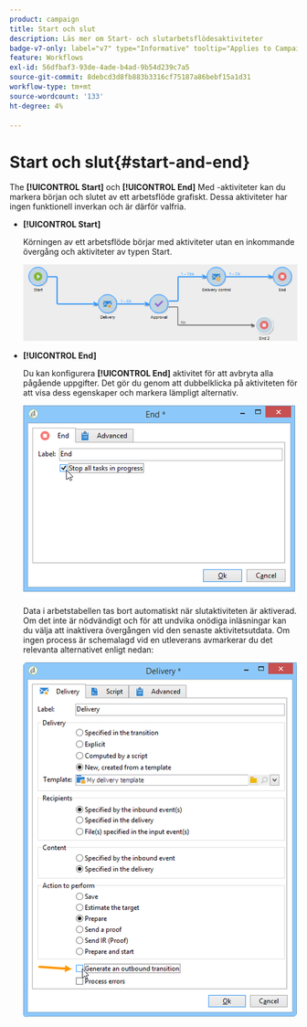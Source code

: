 ```yaml
---
product: campaign
title: Start och slut
description: Läs mer om Start- och slutarbetsflödesaktiviteter
badge-v7-only: label="v7" type="Informative" tooltip="Applies to Campaign Classic v7 only"
feature: Workflows
exl-id: 56dfbaf3-93de-4ade-b4ad-9b54d239c7a5
source-git-commit: 8debcd3d8fb883b3316cf75187a86bebf15a1d31
workflow-type: tm+mt
source-wordcount: '133'
ht-degree: 4%

---
```


# Start och slut{#start-and-end}



The **[!UICONTROL Start]** och **[!UICONTROL End]** Med -aktiviteter kan du markera början och slutet av ett arbetsflöde grafiskt. Dessa aktiviteter har ingen funktionell inverkan och är därför valfria.

* **[!UICONTROL Start]**

   Körningen av ett arbetsflöde börjar med aktiviteter utan en inkommande övergång och aktiviteter av typen Start.

   ![](assets/s_user_segmentation_start_stop.png)

* **[!UICONTROL End]**

   Du kan konfigurera **[!UICONTROL End]** aktivitet för att avbryta alla pågående uppgifter. Det gör du genom att dubbelklicka på aktiviteten för att visa dess egenskaper och markera lämpligt alternativ.

   ![](assets/s_user_segmentation_end.png)

   Data i arbetstabellen tas bort automatiskt när slutaktiviteten är aktiverad. Om det inte är nödvändigt och för att undvika onödiga inläsningar kan du välja att inaktivera övergången vid den senaste aktivitetsutdata. Om ingen process är schemalagd vid en utleverans avmarkerar du det relevanta alternativet enligt nedan:

   ![](assets/s_advuser_delivery_option_no_output.png)

